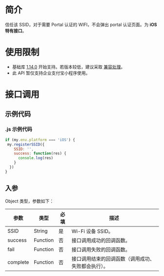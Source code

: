 # 简介
信任该 SSID，对于需要 Portal 认证的 WIFI，不会弹出 portal 认证页面。为 **iOS特有接口**。

# 使用限制

- 基础库 [1.14.0](https://opendocs.alipay.com/mini/framework/compatibility) 开始支持。若版本较低，建议采取 [兼容处理](https://opendocs.alipay.com/mini/framework/compatibility)。
- 此 API 暂仅支持企业支付宝小程序使用。

# 接口调用

## 示例代码

### .js 示例代码
```javascript
if (my.env.platform === 'iOS') {
 my.registerSSID({
    SSID: '',
    success: function(res) {
      console.log(res)
    }
  })
}
```

## 入参
Object 类型，参数如下：

| **参数** | **类型** | **必填** | **描述** |
| --- | --- | --- | --- |
| SSID | String | 是 | Wi-Fi 设备 SSID。 |
| success | Function | 否 | 接口调用成功的回调函数。 |
| fail | Function | 否 | 接口调用失败的回调函数。 |
| complete | Function | 否 | 接口调用结束的回调函数（调用成功、失败都会执行）。 |

